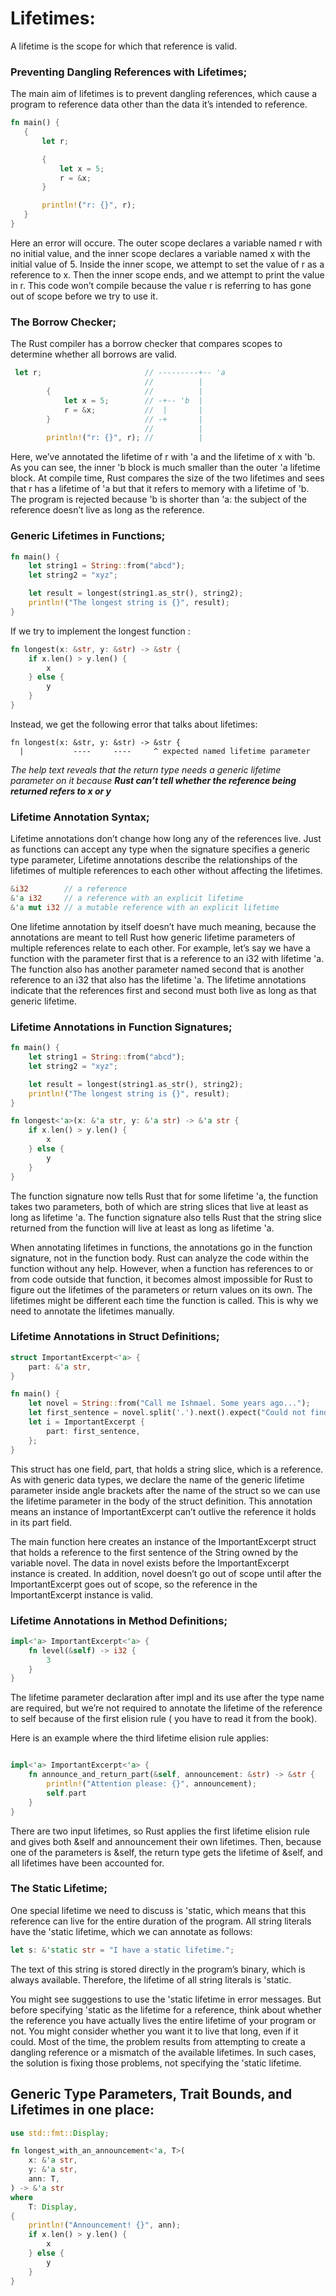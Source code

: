 # Lifetimes:
 A lifetime is the scope for which that reference is valid.
 ### Preventing Dangling References with Lifetimes;
 The main aim of lifetimes is to prevent dangling references, which cause a program to reference data other than the data it’s intended to reference.
 ```rs 
 fn main() {
    {
        let r;

        {
            let x = 5;
            r = &x;
        }

        println!("r: {}", r);
    }
}
```
Here an error will occure. The outer scope declares a variable named r with no initial value, and the inner scope declares a variable named x with the initial value of 5. Inside the inner scope, we attempt to set the value of r as a reference to x. Then the inner scope ends, and we attempt to print the value in r. This code won’t compile because the value r is referring to has gone out of scope before we try to use it.
### The Borrow Checker;
The Rust compiler has a borrow checker that compares scopes to determine whether all borrows are valid. 
```rs
 let r;                       // ---------+-- 'a
                              //          |
        {                     //          |
            let x = 5;        // -+-- 'b  |
            r = &x;           //  |       |
        }                     // -+       |
                              //          |
        println!("r: {}", r); //          |
```
Here, we’ve annotated the lifetime of r with 'a and the lifetime of x with 'b. As you can see, the inner 'b block is much smaller than the outer 'a lifetime block. At compile time, Rust compares the size of the two lifetimes and sees that r has a lifetime of 'a but that it refers to memory with a lifetime of 'b. The program is rejected because 'b is shorter than 'a: the subject of the reference doesn’t live as long as the reference.    
### Generic Lifetimes in Functions;
```rs 
fn main() {
    let string1 = String::from("abcd");
    let string2 = "xyz";

    let result = longest(string1.as_str(), string2);
    println!("The longest string is {}", result);
}
```
If we try to implement the longest function :
```rs
fn longest(x: &str, y: &str) -> &str {
    if x.len() > y.len() {
        x
    } else {
        y
    }
}
```
Instead, we get the following error that talks about lifetimes:
```
fn longest(x: &str, y: &str) -> &str {
  |           ----     ----     ^ expected named lifetime parameter
  ```
  _The help text reveals that the return type needs a generic lifetime parameter on it because __Rust can’t tell whether the reference being returned refers to x or y___

### Lifetime Annotation Syntax;
Lifetime annotations don’t change how long any of the references live. Just as functions can accept any type when the signature specifies a generic type parameter,  Lifetime annotations describe the relationships of the lifetimes of multiple references to each other without affecting the lifetimes.
```rs
&i32        // a reference
&'a i32     // a reference with an explicit lifetime
&'a mut i32 // a mutable reference with an explicit lifetime
```
One lifetime annotation by itself doesn’t have much meaning, because the annotations are meant to tell Rust how generic lifetime parameters of multiple references relate to each other. For example, let’s say we have a function with the parameter first that is a reference to an i32 with lifetime 'a. The function also has another parameter named second that is another reference to an i32 that also has the lifetime 'a. The lifetime annotations indicate that the references first and second must both live as long as that generic lifetime.

### Lifetime Annotations in Function Signatures;
```rs
fn main() {
    let string1 = String::from("abcd");
    let string2 = "xyz";

    let result = longest(string1.as_str(), string2);
    println!("The longest string is {}", result);
}

fn longest<'a>(x: &'a str, y: &'a str) -> &'a str {
    if x.len() > y.len() {
        x
    } else {
        y
    }
}

```
The function signature now tells Rust that for some lifetime 'a, the function takes two parameters, both of which are string slices that live at least as long as lifetime 'a. The function signature also tells Rust that the string slice returned from the function will live at least as long as lifetime 'a. 

When annotating lifetimes in functions, the annotations go in the function signature, not in the function body. Rust can analyze the code within the function without any help. However, when a function has references to or from code outside that function, it becomes almost impossible for Rust to figure out the lifetimes of the parameters or return values on its own. The lifetimes might be different each time the function is called. This is why we need to annotate the lifetimes manually.

### Lifetime Annotations in Struct Definitions;
```rs 
struct ImportantExcerpt<'a> {
    part: &'a str,
}

fn main() {
    let novel = String::from("Call me Ishmael. Some years ago...");
    let first_sentence = novel.split('.').next().expect("Could not find a '.'");
    let i = ImportantExcerpt {
        part: first_sentence,
    };
}
```
This struct has one field, part, that holds a string slice, which is a reference. As with generic data types, we declare the name of the generic lifetime parameter inside angle brackets after the name of the struct so we can use the lifetime parameter in the body of the struct definition. This annotation means an instance of ImportantExcerpt can’t outlive the reference it holds in its part field.

The main function here creates an instance of the ImportantExcerpt struct that holds a reference to the first sentence of the String owned by the variable novel. The data in novel exists before the ImportantExcerpt instance is created. In addition, novel doesn’t go out of scope until after the ImportantExcerpt goes out of scope, so the reference in the ImportantExcerpt instance is valid.

### Lifetime Annotations in Method Definitions;
```rs
impl<'a> ImportantExcerpt<'a> {
    fn level(&self) -> i32 {
        3
    }
}
```
The lifetime parameter declaration after impl and its use after the type name are required, but we’re not required to annotate the lifetime of the reference to self because of the first elision rule ( you have to read it from the book).

Here is an example where the third lifetime elision rule applies:
```rs

impl<'a> ImportantExcerpt<'a> {
    fn announce_and_return_part(&self, announcement: &str) -> &str {
        println!("Attention please: {}", announcement);
        self.part
    }
}
```
There are two input lifetimes, so Rust applies the first lifetime elision rule and gives both &self and announcement their own lifetimes. Then, because one of the parameters is &self, the return type gets the lifetime of &self, and all lifetimes have been accounted for.
### The Static Lifetime;
One special lifetime we need to discuss is 'static, which means that this reference can live for the entire duration of the program. All string literals have the 'static lifetime, which we can annotate as follows:


```rs
let s: &'static str = "I have a static lifetime.";
```
The text of this string is stored directly in the program’s binary, which is always available. Therefore, the lifetime of all string literals is 'static.

You might see suggestions to use the 'static lifetime in error messages. But before specifying 'static as the lifetime for a reference, think about whether the reference you have actually lives the entire lifetime of your program or not. You might consider whether you want it to live that long, even if it could. Most of the time, the problem results from attempting to create a dangling reference or a mismatch of the available lifetimes. In such cases, the solution is fixing those problems, not specifying the 'static lifetime.



## Generic Type Parameters, Trait Bounds, and Lifetimes in one place:
```rs 
use std::fmt::Display;

fn longest_with_an_announcement<'a, T>(
    x: &'a str,
    y: &'a str,
    ann: T,
) -> &'a str
where
    T: Display,
{
    println!("Announcement! {}", ann);
    if x.len() > y.len() {
        x
    } else {
        y
    }
}
```
